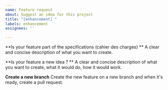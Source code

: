 ```yaml
---
name: Feature request
about: Suggest an idea for this project
title: "[enhancement] "
labels: enhancement
assignees: ''

---
```


**Is your feature part of the specifications (cahier des charges) **
A clear and concise description of what you want to create.

**Is your feature a new idea ? **
A clear and concise description of what you want to create, what it would do, how it would work.

**Create a new branch**
Create the new feature on a new branch and when it's ready, create a pull request.
